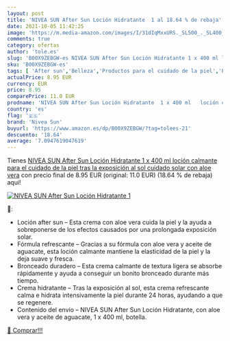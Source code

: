 ```yaml
---
layout: post
title: 'NIVEA SUN After Sun Loción Hidratante  1 al 18.64 % de rebaja'
date: 2021-10-05 11:42:25
image: 'https://m.media-amazon.com/images/I/31dIqMxxURS._SL500_._SL400_.jpg'
comments: true
category: ofertas
author: 'tole.es'
slug: 'B00X9ZEBGW-es NIVEA SUN After Sun Loción Hidratante 1 x 400 ml loción...'
sku: 'B00X9ZEBGW-es'
tags: [ 'After sun','Belleza','Productos para el cuidado de la piel','Protectores solares y bronceado','nivea','nivea sun', ]
actualPrice: 8.95 EUR
currency: EUR
price: 8.95
comparePrice: 11.0 EUR
prodname: 'NIVEA SUN After Sun Loción Hidratante  1 x 400 ml   loción calmante para el cuidado de la piel tras la exposición al sol  cuidado solar con aloe vera'
country: 'es'
flag: '🇪🇸'
brand: 'Nivea Sun'
buyurl: 'https://www.amazon.es/dp/B00X9ZEBGW/?tag=tolees-21'
descuento: '18.64'
average: '7.0947619047619'
---
```


Tienes [NIVEA SUN After Sun Loción Hidratante  1 x 400 ml   loción calmante para el cuidado de la piel tras la exposición al sol  cuidado solar con aloe vera](https://www.amazon.es/dp/B00X9ZEBGW/?tag=tolees-21) con precio final de  8.95 EUR (original: 11.0 EUR) (18.64 %  de rebaja) aqui!

[![NIVEA SUN After Sun Loción Hidratante  1](https://m.media-amazon.com/images/I/31dIqMxxURS._SL500_._SL400_.jpg)](https://www.amazon.es/dp/B00X9ZEBGW/?tag=tolees-21)

🔎:

- Loción after sun – Esta crema con aloe vera cuida la piel y la ayuda a sobreponerse de los efectos causados por una prolongada exposición solar.
- Fórmula refrescante – Gracias a su fórmula con aloe vera y aceite de aguacate, esta loción calmante mantiene la elasticidad de la piel y la deja suave y fresca.
- Bronceado duradero – Esta crema calmante de textura ligera se absorbe rápidamente y ayuda a conseguir un bonito bronceado durante más tiempo.
- Crema hidratante – Tras la exposición al sol, esta crema refrescante calma e hidrata intensivamente la piel durante 24 horas, ayudando a que se regenere.
- Contenido del envío – NIVEA SUN After Sun Loción Hidratante, con aloe vera y aceite de aguacate, 1 x 400 ml, botella.

[🛒 Comprar!!!](https://www.amazon.es/dp/B00X9ZEBGW/?tag=tolees-21)
